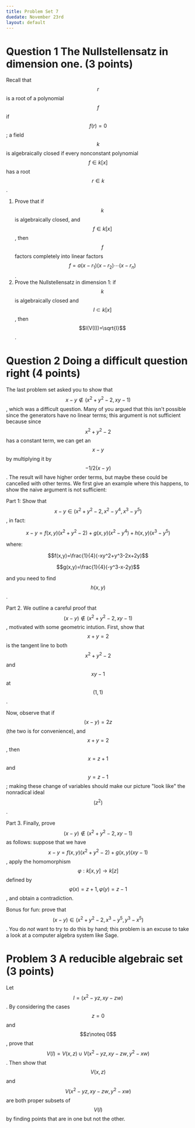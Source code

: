 ```yaml
---
title: Problem Set 7
duedate: November 23rd
layout: default
---
```

Question 1 The Nullstellensatz in dimension one. (3 points)
===
Recall that $$r$$ is a root of a polynomial $$f$$ if $$f(r)=0$$; a field $$k$$ is algebraically closed if every nonconstant polynomial $$f\in k[x]$$ has a root $$r\in k$$.

1. Prove that if $$k$$ is algebraically closed, and $$f\in k[x]$$, then $$f$$ factors completely into linear factors $$f=a(x-r_1)(x-r_2)\cdots(x-r_n)$$.
2. Prove the Nullstellensatz in dimension 1: if $$k$$ is algebraically closed and $$I\subset k[x]$$, then $$I(V(I))=\sqrt{I}$$.



Question 2 Doing a difficult question right (4 points)
=======

The last problem set asked you to show that $$x-y\notin (x^2+y^2-2, xy-1)$$, which was a difficult question.  Many of you argued that this isn't possible since the generators have no linear terms; this argument is not sufficient because since $$x^2+y^2-2$$ has a constant term, we can get an $$x-y$$ by multiplying it by $$-1/2(x-y)$$.  The result will have higher order terms, but maybe these could be cancelled with other terms.  We first give an example where this happens, to show the naive argument is not sufficient:

Part 1: Show that $$x-y\in (x^2+y^2-2, x^2-y^4, x^3-y^5)$$, in fact:

$$x-y=f(x,y)(x^2+y^2-2)+g(x,y)(x^2-y^4)+h(x,y)(x^3-y^5)$$

where:

$$f(x,y)=\frac{1}{4}(-xy^2+y^3-2x+2y)$$

$$g(x,y)=\frac{1}{4}(-y^3-x-2y)$$

and you need to find $$h(x,y)$$.

Part 2. We outline a careful proof that $$(x-y)\notin (x^2+y^2-2, xy-1)$$, motivated with some geometric intution.  First, show that $$x+y=2$$ is the tangent line to both $$x^2+y^2-2$$ and $$xy-1$$ at $$(1,1)$$.

Now, observe that if $$(x-y)=2z$$ (the two is for convenience), and $$x+y=2$$, then $$x=z+1$$ and $$y=z-1$$; making these change of variables should make our picture "look like" the nonradical ideal $$(z^2)$$.

Part 3.  Finally, prove $$(x-y)\notin (x^2+y^2-2, xy-1)$$ as follows: suppose that we have $$x-y=f(x,y)(x^2+y^2-2)+g(x,y)(xy-1)$$, apply the homomorphism $$\varphi:k[x,y]\to k[z]$$ defined by $$\varphi(x)=z+1, \varphi(y)=z-1$$, and obtain a contradiction.

Bonus for fun: prove that $$(x-y)\in (x^2+y^2-2, x^3-y^5, y^3-x^5)$$.  You do *not* want to try to do this by hand; this problem is an excuse to take a look at a computer algebra system like Sage.


Problem 3 A reducible algebraic set (3 points)
====

Let $$I=(x^2-yz, xy-zw)$$.  By considering the cases $$z=0$$ and $$z\noteq 0$$, prove that $$V(I)=V(x,z)\cup V(x^2-yz, xy-zw, y^2-xw)$$.  Then show that $$V(x,z)$$ and $$V(x^2-yz, xy-zw, y^2-xw)$$ are both proper subsets of $$V(I)$$ by finding points that are in one but not the other.